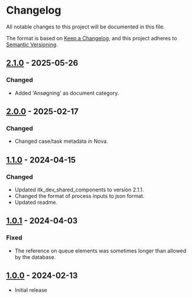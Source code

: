 # Changelog

All notable changes to this project will be documented in this file.

The format is based on [Keep a Changelog](https://keepachangelog.com/en/1.0.0/),
and this project adheres to [Semantic Versioning](https://semver.org/spec/v2.0.0.html).

## [2.1.0] - 2025-05-26

### Changed

- Added 'Ansøgning' as document category.

## [2.0.0] - 2025-02-17

### Changed

- Changed case/task metadata in Nova.

## [1.1.0] - 2024-04-15

### Changed

- Updated itk_dev_shared_components to version 2.1.1.
- Changed the format of process inputs to json format.
- Updated readme.

## [1.0.1] - 2024-04-03

### Fixed

- The reference on queue elements was sometimes longer than allowed by the database.

## [1.0.0] - 2024-02-13

- Initial release

[2.1.0]: https://github.com/itk-dev-rpa/ITK-dev-shared-components/releases/tag/2.1.0
[2.0.0]: https://github.com/itk-dev-rpa/ITK-dev-shared-components/releases/tag/2.0.0
[1.1.0]: https://github.com/itk-dev-rpa/ITK-dev-shared-components/releases/tag/1.1.0
[1.0.1]: https://github.com/itk-dev-rpa/ITK-dev-shared-components/releases/tag/1.0.1
[1.0.0]: https://github.com/itk-dev-rpa/ITK-dev-shared-components/releases/tag/1.0.0
